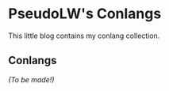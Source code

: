 # PseudoLW's Conlangs

This little blog contains my conlang collection.

## Conlangs

_(To be made!)_
